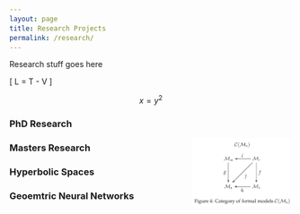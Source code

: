 ```yaml
---
layout: page
title: Research Projects
permalink: /research/
---
```


Research stuff goes here

\[ L = T - V \]

$$ x = y ^2 $$

### PhD Research


<img src="/assets/category_formal.png" alt="Category of formal models" style="float: right; margin-left: 20px; width: 180px;">

### Masters Research

### Hyperbolic Spaces

### Geoemtric Neural Networks
